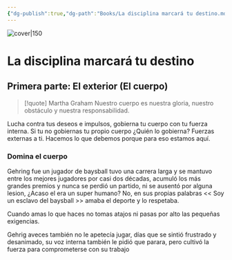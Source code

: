 ```yaml
---
{"dg-publish":true,"dg-path":"Books/La disciplina marcará tu destino.md","permalink":"/books/la-disciplina-marcara-tu-destino/","title":"La disciplina marcará tu destino","tags":["booknotes"],"created":"2024-01-10","updated":"2024-02-09T10:53"}
---
```


![cover|150](http://books.google.com/books/content?id=5ix8EAAAQBAJ&printsec=frontcover&img=1&zoom=1&edge=curl&source=gbs_api)
# La disciplina marcará tu destino
## Primera parte: El exterior (El cuerpo)
> [!quote] Martha Graham
> Nuestro cuerpo es nuestra gloria, nuestro obstáculo y nuestra responsabilidad.

Lucha contra tus deseos e impulsos, gobierna tu cuerpo con tu fuerza interna. Si tu no gobiernas tu propio cuerpo ¿Quién lo gobierna? Fuerzas externas a ti. Hacemos lo que debemos porque para eso estamos aquí. 
### Domina el cuerpo
Gehring fue un jugador de baysball tuvo una carrera larga y se mantuvo entre los mejores jugadores por casi dos décadas, acumuló los más grandes premios y nunca se perdió un partido, ni se ausentó por alguna lesion, ¿Acaso el era un super humano? No, en sus propias palabras << Soy un esclavo del baysball >> amaba el deporte y lo respetaba. 

Cuando amas lo que haces no tomas atajos ni pasas por alto las pequeñas exigencias.

Gehrig aveces también no le apetecía jugar, días que se sintió frustrado y desanimado, su voz interna también le pidió que parara, pero cultivó la fuerza para comprometerse con su trabajo